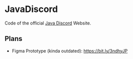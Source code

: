 # JavaDiscord

Code of the official [Java Discord](https://javadiscord.net) Website.

## Plans

- Figma Prototype (kinda outdated): https://bit.ly/3ndhyJP
